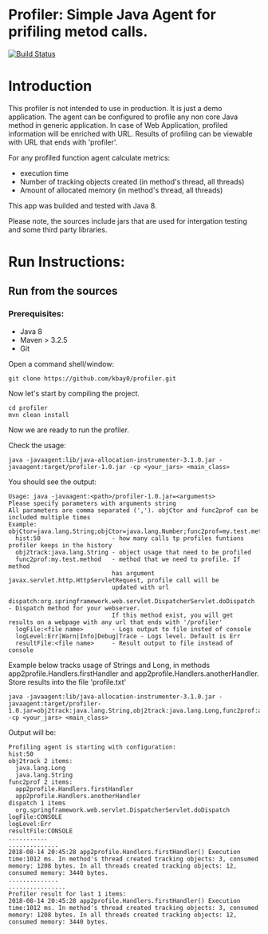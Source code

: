 # Profiler: Simple Java Agent for prifiling metod calls.

[![Build Status](https://travis-ci.com/kbay0/profiler.svg?branch=master)](https://travis-ci.com/kbay0/profiler)

# Introduction

This profiler is not intended to use in production. It is just a demo application.
The agent can be configured to profile any non core Java method in generic application. In case of Web Application, profiled information will be enriched with URL. Results of profiling can be viewable with URL that ends with 'profiler'.

For any profiled function agent calculate metrics:
- execution time
- Number of tracking objects created (in method's thread, all threads)
- Amount of allocated memory (in method's thread, all threads)

This app was builded and tested with Java 8.

Please note, the sources include jars that are used for intergation testing and some third party libraries.

# Run Instructions:

## Run from the sources

### Prerequisites:

* Java 8
* Maven > 3.2.5
* Git

Open a command shell/window:

```Shell
git clone https://github.com/kbay0/profiler.git
```

Now let's start by compiling the project.

```Shell
cd profiler
mvn clean install
```

Now we are ready to run the profiler.

Check the usage:
```Shell
java -javaagent:lib/java-allocation-instrumenter-3.1.0.jar -javaagent:target/profiler-1.0.jar -cp <your_jars> <main_class>
```
You should see the output:
```
Usage: java -javaagent:<path>/profiler-1.0.jar=<arguments>
Please specify parameters with arguments string
All parameters are comma separated (','). objCtor and func2prof can be included multiple times
Example: objCtor=java.lang.String;objCtor=java.lang.Number;func2prof=my.test.method
  hist:50                    - how many calls tp profiles funtions profiler keeps in the history
  obj2track:java.lang.String - object usage that need to be profiled
  func2prof:my.test.method   - method that we need to profile. If method
                             has argument javax.servlet.http.HttpServletRequest, profile call will be
                             updated with url
  dispatch:org.springframework.web.servlet.DispatcherServlet.doDispatch - Dispatch method for your webserver.
                             If this method exist, you will get results on a webpage with any url that ends with '/profiler'
  logFile:<file name>        - Logs output to file insted of console
  logLevel:Err|Warn|Info|Debug|Trace - Logs level. Default is Err
  resultFile:<file name>     - Result output to file instead of console
```


Example below tracks usage of Strings and Long, in methods app2profile.Handlers.firstHandler and app2profile.Handlers.anotherHandler. Store results into the file 'profile.txt'

```
java -javaagent:lib/java-allocation-instrumenter-3.1.0.jar -javaagent:target/profiler-1.0.jar=obj2track:java.lang.String,obj2track:java.lang.Long,func2prof:app2profile.Handlers.firstHandler,func2prof:app2profile.Handlers.anotherHandler -cp <your_jars> <main_class>
```
Output will be:
```
Profiling agent is starting with configuration:
hist:50
obj2track 2 items:
  java.lang.Long
  java.lang.String
func2prof 2 items:
  app2profile.Handlers.firstHandler
  app2profile.Handlers.anotherHandler
dispatch 1 items
  org.springframework.web.servlet.DispatcherServlet.doDispatch
logFile:CONSOLE
logLevel:Err
resultFile:CONSOLE
...........
..............
2018-08-14 20:45:28 app2profile.Handlers.firstHandler() Execution time:1012 ms. In method's thread created tracking objects: 3, consumed memory: 1208 bytes. In all threads created tracking objects: 12, consumed memory: 3440 bytes.
..............
................
Profiler result for last 1 items:
2018-08-14 20:45:28 app2profile.Handlers.firstHandler() Execution time:1012 ms. In method's thread created tracking objects: 3, consumed memory: 1208 bytes. In all threads created tracking objects: 12, consumed memory: 3440 bytes.
```
